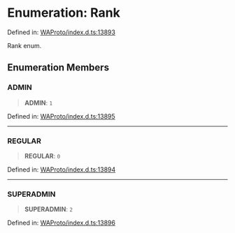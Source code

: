 # Enumeration: Rank

Defined in: [WAProto/index.d.ts:13893](https://github.com/Fokusdotid/Baileys/blob/b457796e9982984bfe7323cdd6fea8bc613c4ed0/WAProto/index.d.ts#L13893)

Rank enum.

## Enumeration Members

### ADMIN

> **ADMIN**: `1`

Defined in: [WAProto/index.d.ts:13895](https://github.com/Fokusdotid/Baileys/blob/b457796e9982984bfe7323cdd6fea8bc613c4ed0/WAProto/index.d.ts#L13895)

***

### REGULAR

> **REGULAR**: `0`

Defined in: [WAProto/index.d.ts:13894](https://github.com/Fokusdotid/Baileys/blob/b457796e9982984bfe7323cdd6fea8bc613c4ed0/WAProto/index.d.ts#L13894)

***

### SUPERADMIN

> **SUPERADMIN**: `2`

Defined in: [WAProto/index.d.ts:13896](https://github.com/Fokusdotid/Baileys/blob/b457796e9982984bfe7323cdd6fea8bc613c4ed0/WAProto/index.d.ts#L13896)
